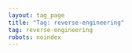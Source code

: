 ```yaml
---
layout: tag_page
title: "Tag: reverse-engineering"
tag: reverse-engineering
robots: noindex
---
```

